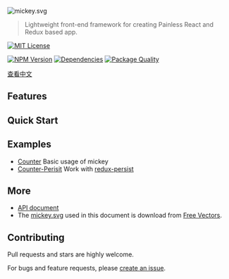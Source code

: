 ![mickey.svg](https://cdn.rawgit.com/mickey/mickey/master/mickey.svg)

> Lightweight front-end framework for creating Painless React and Redux based app.

[![MIT License](https://img.shields.io/badge/license-MIT_License-green.svg?style=flat-square)](https://github.com/mickey/mickey/blob/master/LICENSE)

[![NPM Version](https://img.shields.io/npm/v/mickey.svg?style=flat-square)](https://www.npmjs.com/package/mickey)
[![Dependencies](https://david-dm.org/mickey/mickey/status.svg)](https://david-dm.org/mickey/mickey)
[![Package Quality](http://npm.packagequality.com/shield/mickey.svg)](http://packagequality.com/#?package=mickey)

[查看中文](./docs/zh-CN/README.md)

## Features

## Quick Start

## Examples

- [Counter](./examples/counter) Basic usage of mickey
- [Counter-Perisit](./examples/counter-persist) Work with [redux-persist](https://github.com/rt2zz/redux-persist)

## More

- [API document](./docs/en-US/API.md)
- The [mickey.svg](./mickey.svg) used in this document is download from [Free Vectors](http://all-free-download.com/free-vector/download/disney-disney-vector_288586.html).

## Contributing

Pull requests and stars are highly welcome.

For bugs and feature requests, please [create an issue](https://github.com/mickey/mickey/issues/new).
